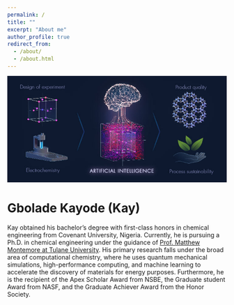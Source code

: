 ```yaml
---
permalink: /
title: ""
excerpt: "About me"
author_profile: true
redirect_from: 
  - /about/
  - /about.html
---
```

![title](Images/web_img1.jpeg)
# Gbolade Kayode (Kay)
Kay obtained his bachelor’s degree with first-class honors in chemical engineering from Covenant University, Nigeria. Currently, he is pursuing a Ph.D. in chemical engineering under the guidance of [Prof. Matthew Montemore at Tulane University](https://www.montemoregroup.org/). His primary research falls under the broad area of computational chemistry, where he uses quantum mechanical simulations, high-performance computing, and machine learning to accelerate the discovery of materials for energy purposes. Furthermore, he is the recipient of the Apex Scholar Award from NSBE, the Graduate student Award from NASF, and the Graduate Achiever Award from the Honor Society.